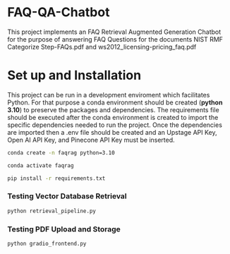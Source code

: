 # FAQ-QA-Chatbot

This project implements an FAQ Retrieval Augmented Generation Chatbot for the purpose of answering FAQ Questions for the documents NIST RMF Categorize Step-FAQs.pdf and ws2012_licensing-pricing_faq.pdf

# Set up and Installation

This project can be run in a development enviroment which facilitates Python. For that purpose a conda environment should be created (**python 3.10**) to preserve the packages and dependencies. The requirements file should be executed after the conda environment is created to import the specific dependencies needed to run the project. Once the dependencies are imported then a .env file should be created and an Upstage API Key, Open AI API Key, and Pinecone API Key must be inserted. 

```bash
conda create -n faqrag python=3.10

conda activate faqrag

pip install -r requirements.txt
```

### Testing Vector Database Retrieval

```bash
python retrieval_pipeline.py
```

### Testing PDF Upload and Storage

```bash
python gradio_frontend.py
```